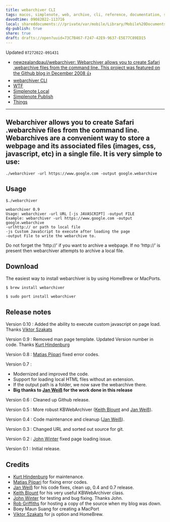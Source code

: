```yaml
---
title: webarchiver CLI
tags: macos, simplenote, web, archive, cli, reference, documentation, snippets
davodtime: 09082022-113716
local: shareddocuments:///private/var/mobile/Library/Mobile%20Documents/iCloud~md~obsidian/Documents/OBSHIDDIAN/drafts/73C7B467-F247-42E9-9637-E5E77C89ED15.md
dg-publish: true
share: true
draft: drafts://open?uuid=73C7B467-F247-42E9-9637-E5E77C89ED15
---
```

Updated `07272022-091431`

- [newzealandpaul/webarchiver: Webarchiver allows you to create Safari .webarchive files from the command line. This project was featured on the Github blog in December 2008 👍](https://github.com/newzealandpaul/webarchiver)
- [webarchiver CLI](drafts://open?uuid=CAABBB06-186C-437D-BC30-65844BDBEC2B)
- [WTF](https://davidblue.wtf/drafts/CAABBB06-186C-437D-BC30-65844BDBEC2B.html)
- [Simplenote Local](simplenote://note/7e7592d5c20041c0a2ed8610e6c70e8e)
- [Simplenote Publish](http://simp.ly/publish/nyQqq5)
- [Things](things:///show?id=BjF5CaJMwPbPzgzkKrdt6q)

---

## Webarchiver allows you to create Safari .webarchive files from the command line. Webarchives are a convenient way to store a webpage and its associated files (images, css, javascript, etc) in a single file. It is very simple to use:

`./webarchiver -url https://www.google.com -output google.webarchive`

## Usage

```
$./webarchiver

webarchiver 0.9
Usage: webarchiver -url URL [-js JAVASCRIPT] -output FILE
Example: webarchiver -url https://www.google.com -output google.webarchive
-urlhttp:// or path to local file
-js Custom JavaScript to execute after loading the page
-output File to write the webarchive to.
```

Do not forget the ‘http://’ if you want to archive a webpage. If no
‘http://’ is present then webarchiver attempts to archive a local file.

## Download

The easiest way to install webarchiver is by using HomeBrew or MacPorts.
   
```
$ brew install webarchiver

$ sudo port install webarchiver
```

## Release notes

Version 0.10 : Added the ability to execute custom javascript on page load. Thanks [Viktor Szakats](https://github.com/vszakats)

Version 0.9 : Removed man page template. Updated Version number in code. Thanks [Kurt Hindenburg][]

Version 0.8 : [Matias Piipari][] fixed error codes.

Version 0.7 : 

- Modernized and improved the code.
- Support for loading local HTML files without an extension.
- If the output path is a folder, we now save the webarchive there.
- **Big thanks to [Jan Weiß][] for the work done in this release**

Version 0.6 : Cleaned up Github release.

Version 0.5 : More robust KBWebArchiver ([Keith Blount][] and [Jan Weiß][]).

Version 0.4 : Code maintenance and cleanup ([Jan Weiß][]).

Version 0.3 : Changed URL and sorted out source for git.

Version 0.2 : [John Winter][] fixed page loading issue.

Version 0.1 : Initial release.

## Credits
-   [Kurt Hindenburg][] for maintenance. 
-   [Matias Piipari][] for fixing error codes.
-   [Jan Weiß][] for his code fixes, clean up, 0.4 and 0.7 release. 
-   [Keith Blount][] for his very
useful KBWebArchiver class.
-   [John Winter][] for testing and bug fixing. Thanks John.
-   [Rob Griffiths][] for hosting a copy of the source when my blog was
down.
-   Boey Maun Suang for creating a MacPort
-   [Viktor Szakats](https://github.com/vszakats) for js option and HomeBrew.

  [Matias Piipari]: https://github.com/mz2
  [MacPorts]: https://www.macports.org/
  [Jan Weiß]: https://github.com/JanX2/webarchiver
  [John Winter]: http://www.shipsomecode.com/
  [Keith Blount]: https://www.literatureandlatte.com/
  [Rob Griffiths]: https://www.macosxhints.com/
  [Kurt Hindenburg]: https://github.com/kurthindenburg?tab=activity